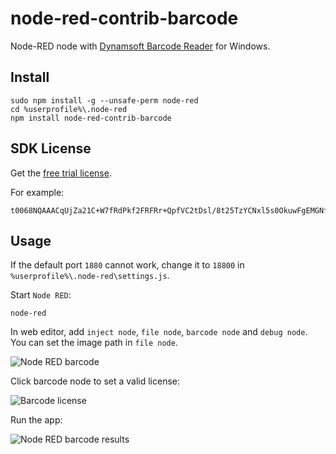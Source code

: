 # node-red-contrib-barcode

Node-RED node with [Dynamsoft Barcode Reader](https://www.dynamsoft.com/Products/Dynamic-Barcode-Reader.aspx) for Windows.

## Install

```
sudo npm install -g --unsafe-perm node-red
cd %userprofile%\.node-red
npm install node-red-contrib-barcode
```

## SDK License
Get the [free trial license](https://www.dynamsoft.com/CustomerPortal/Portal/Triallicense.aspx).

For example:
```
t0068NQAAACqUjZa21C+W7fRdPkf2FRFRr+QpfVC2tDsl/8t25TzYCNxl5s0OkuwFgEMGNfN95Z0HYQ55ROi1px9JqVAP7/c=
```

## Usage
If the default port `1880` cannot work, change it to `18800` in `%userprofile%\.node-red\settings.js`.

Start `Node RED`:

```
node-red
```

In web editor, add `inject node`, `file node`, `barcode node` and `debug node`. You can set the image path in `file node`.

![Node RED barcode](https://www.codepool.biz/wp-content/uploads/2018/11/node-red-debug.PNG)

Click barcode node to set a valid license:

![Barcode license](https://www.codepool.biz/wp-content/uploads/2018/11/node-red-barcode-license.PNG)


Run the app:

![Node RED barcode results](https://www.codepool.biz/wp-content/uploads/2018/11/node-red-barcode-results.PNG)
